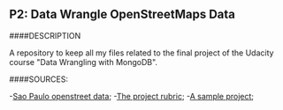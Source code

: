 P2: Data Wrangle OpenStreetMaps Data
-----------------------------

####DESCRIPTION

A repository to keep all my files related to the final project of the Udacity course "Data Wrangling with MongoDB".

####SOURCES:

-[Sao Paulo openstreet data](https://mapzen.com/metro-extracts/);
-[The project rubric](https://docs.google.com/document/d/1TpfNxDzUjhibq9Qb8cOQHtlvZUelft-W0fb7pCTTyYE/pub);
-[A sample project](https://docs.google.com/document/d/1F0Vs14oNEs2idFJR3C_OPxwS6L0HPliOii-QpbmrMo4/pub#h.30qfugxkfikk);